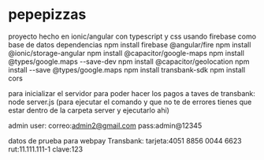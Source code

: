 # pepepizzas
proyecto hecho en ionic/angular con typescript y css usando firebase como base de datos
dependencias
npm install firebase @angular/fire
npm install @ionic/storage-angular
npm install @capacitor/google-maps
npm install @types/google.maps --save-dev
npm install @capacitor/geolocation
npm install --save @types/google.maps
npm install transbank-sdk
npm install cors

para inicializar el servidor para poder hacer los pagos a taves de transbank:  node server.js  (para ejecutar el comando y que no te de errores tienes que estar dentro de la carpeta server y ejecutarlo ahi)


admin user:
correo:admin2@gmail.com
pass:admin@12345

datos de prueba para webpay Transbank:
tarjeta:4051 8856 0044 6623
rut:11.111.111-1
clave:123
